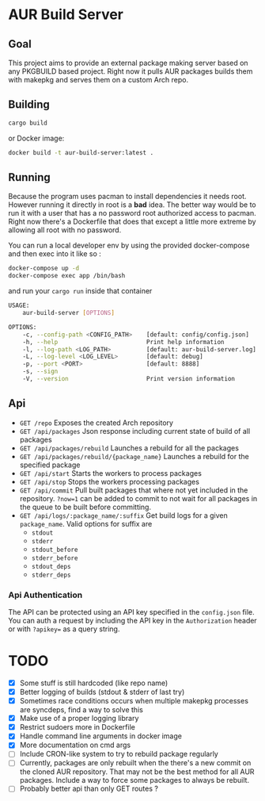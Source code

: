 # AUR Build Server

## Goal

This project aims to provide an external package making server based on any PKGBUILD based project.
Right now it pulls AUR packages builds them with makepkg and serves them on a custom Arch repo.

## Building

```bash
cargo build
```

or Docker image:

```bash
docker build -t aur-build-server:latest .
```

## Running

Because the program uses pacman to install dependencies it needs root. However running it directly in root is a **bad** idea.
The better way would be to run it with a user that has a no password root authorized access to pacman.
Right now there's a Dockerfile that does that except a little more extreme by allowing all root with no password.

You can run a local developer env by using the provided docker-compose and then exec into it like so :

```bash
docker-compose up -d
docker-compose exec app /bin/bash
```

and run your `cargo run` inside that container

```bash
USAGE:
    aur-build-server [OPTIONS]

OPTIONS:
    -c, --config-path <CONFIG_PATH>    [default: config/config.json]
    -h, --help                         Print help information
    -l, --log-path <LOG_PATH>          [default: aur-build-server.log]
    -L, --log-level <LOG_LEVEL>        [default: debug]
    -p, --port <PORT>                  [default: 8888]
    -s, --sign                         
    -V, --version                      Print version information
```

## Api

- `GET /repo` Exposes the created Arch repository
- `GET /api/packages` Json response including current state of build of all packages
- `GET /api/packages/rebuild` Launches a rebuild for all the packages
- `GET /api/packages/rebuild/{package_name}` Launches a rebuild for the specified package
- `GET /api/start` Starts the workers to process packages
- `GET /api/stop` Stops the workers processing packages
- `GET /api/commit` Pull built packages that where not yet included in the repository. `?now=1` can be added to commit 
to not wait for all packages in the queue to be built before committing.
- `GET /api/logs/:package_name/:suffix` Get build logs for a given `package_name`. Valid options for suffix are
  - `stdout`
  - `stderr`
  - `stdout_before`
  - `stderr_before`
  - `stdout_deps`
  - `stderr_deps`

### Api Authentication
The API can be protected using an API key specified in the `config.json` file.
You can auth a request by including the API key in the `Authorization` header or with `?apikey=` as a query string.

# TODO
- [x] Some stuff is still hardcoded (like repo name)
- [x] Better logging of builds (stdout & stderr of last try)
- [x] Sometimes race conditions occurs when multiple makepkg processes are syncdeps, find a way to solve this
- [x] Make use of a proper logging library
- [x] Restrict sudoers more in Dockerfile
- [x] Handle command line arguments in docker image
- [x] More documentation on cmd args
- [ ] Include CRON-like system to try to rebuild package regularly
- [ ] Currently, packages are only rebuilt when the there's a new commit on the cloned AUR repository.
  That may not be the best method for all AUR packages.
  Include a way to force some packages to always be rebuilt.
- [ ] Probably better api than only GET routes ?
